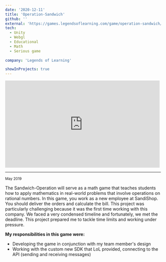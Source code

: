 ```yaml
---
date: '2020-12-11'
title: 'Operation-Sandwich'
github: ''
external: 'https://games.legendsoflearning.com/game/operation-sandwich/2494?partner=legends-public&media=video'
tech:
  - Unity
  - Webgl
  - Educational
  - Math
  - Serious game
  
company: 'Legends of Learning'

showInProjects: true
---
```

<iframe width="500" height="282" src="https://www.youtube.com/embed/toYvUEbnXSk" frameborder="0" allow="accelerometer; autoplay; clipboard-write; encrypted-media; gyroscope; picture-in-picture" allowfullscreen></iframe>

--- 
<small> May 2019 </small> 

The Sandwich-Operation will serve as a math game that teaches students how to apply mathematics in real-world problems that involve operations on rational numbers. In this game, you work as a new employee at SandiShop. You should deliver the orders and calculate the bill. This project was particularly challenging because it was the first time working with this company. We faced a very condensed timeline and fortunately, we met the deadline. This project prepared me to tackle time limits and working under pressure. 

**My responsibilities in this game were:**
 - Developing the game in conjunction with my team member's design
 - Working with the custom new SDK that LoL provided, connecting to the API (sending and receiving messages)
 